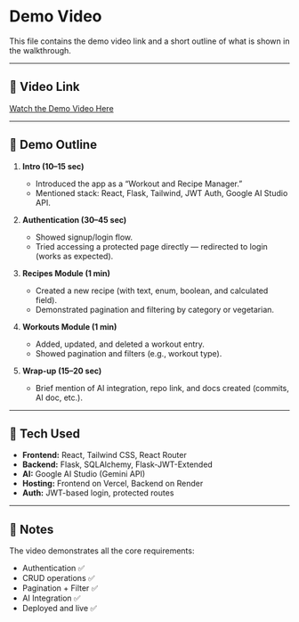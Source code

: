 # Demo Video

This file contains the demo video link and a short outline of what is shown in the walkthrough.

---

## 🎥 Video Link
[Watch the Demo Video Here](https://drive.google.com/file/d/1ouBpuGku2-0lYqbOHybREjNMHKCBaoEA/view?usp=sharing)

---

## 🧭 Demo Outline

1. **Intro (10–15 sec)**  
   - Introduced the app as a “Workout and Recipe Manager.”  
   - Mentioned stack: React, Flask, Tailwind, JWT Auth, Google AI Studio API.

2. **Authentication (30–45 sec)**  
   - Showed signup/login flow.  
   - Tried accessing a protected page directly — redirected to login (works as expected).

3. **Recipes Module (1 min)**  
   - Created a new recipe (with text, enum, boolean, and calculated field).  
   - Demonstrated pagination and filtering by category or vegetarian.  

4. **Workouts Module (1 min)**  
   - Added, updated, and deleted a workout entry.  
   - Showed pagination and filters (e.g., workout type).  

5. **Wrap-up (15–20 sec)**  
   - Brief mention of AI integration, repo link, and docs created (commits, AI doc, etc.).

---

## 🧰 Tech Used
- **Frontend:** React, Tailwind CSS, React Router  
- **Backend:** Flask, SQLAlchemy, Flask-JWT-Extended  
- **AI:** Google AI Studio (Gemini API)  
- **Hosting:** Frontend on Vercel, Backend on Render  
- **Auth:** JWT-based login, protected routes

---

## 📝 Notes
The video demonstrates all the core requirements:
- Authentication ✅  
- CRUD operations ✅  
- Pagination + Filter ✅  
- AI Integration ✅  
- Deployed and live ✅
